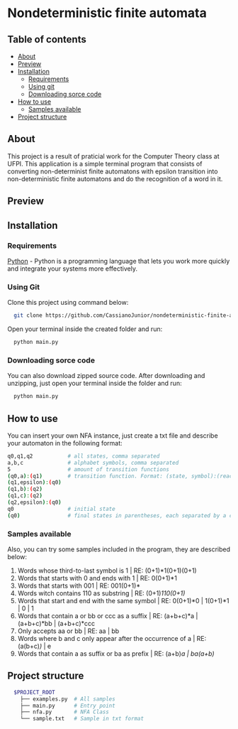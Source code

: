# Nondeterministic finite automata

## Table of contents

- [About](#about)
- [Preview](#preview)
- [Installation](#installation)
  - [Requirements](#requirements)
  - [Using git](#using-git)
  - [Downloading sorce code](#downloading-sorce-code)
- [How to use](#how-to-use)
  - [Samples available](#samples-available)
- [Project structure](#project-structure)

## About

This project is a result of praticial work for the Computer Theory class at UFPI. This application is a simple terminal program that consists of converting non-determinist finite automatons with epsilon transition into non-deterministic finite automatons and do the recognition of a word in it.

## Preview

## Installation

### Requirements

[Python](https://www.python.org) - Python is a programming language that lets you work more quickly and integrate your systems more effectively.

### Using Git

Clone this project using command below:

```bash
  git clone https://github.com/CassianoJunior/nondeterministic-finite-automaton
```

Open your terminal inside the created folder and run:

```bash
  python main.py
```

### Downloading sorce code

You can also download zipped source code. After downloading and unzipping, just open your terminal inside the folder and run:

```bash
  python main.py
```

## How to use

You can insert your own NFA instance, just create a txt file and describe your automaton in the following format:

```bash
q0,q1,q2           # all states, comma separated
a,b,c              # alphabet symbols, comma separated
5                  # amount of transition functions
(q0,a):(q1)        # transition function. Format: (state, symbol):(reached states, comma separated)
(q1,epsilon):(q0)
(q1,b):(q2)
(q1,c):(q2)
(q2,epsilon):(q0)
q0                 # initial state
(q0)               # final states in parentheses, each separated by a comma
```

### Samples available

Also, you can try some samples included in the program, they are described below:

1. Words whose third-to-last symbol is 1 | RE: (0+1)*1(0+1)(0+1)
2. Words that starts with 0 and ends with 1 | RE: 0(0+1)*1
3. Words that starts with 001 | RE: 001(0+1)*
4. Words witch contains 110 as substring | RE: (0+1)*110(0+1)*
5. Words that start and end with the same symbol | RE: 0(0+1)*0 | 1(0+1)*1 | 0 | 1
6. Words that contain a or bb or ccc as a suffix | RE: (a+b+c)*a | (a+b+c)*bb | (a+b+c)*ccc
7. Only accepts aa or bb | RE: aa | bb
8. Words where b and c only appear after the occurrence of a | RE: (a(b+c)*)* | e
9. Words that contain a as suffix or ba as prefix | RE: (a+b)*a | ba(a+b)*

## Project structure

```bash
  $PROJECT_ROOT
    ├── examples.py  # All samples
    ├── main.py      # Entry point
    ├── nfa.py       # NFA Class
    └── sample.txt   # Sample in txt format
```
